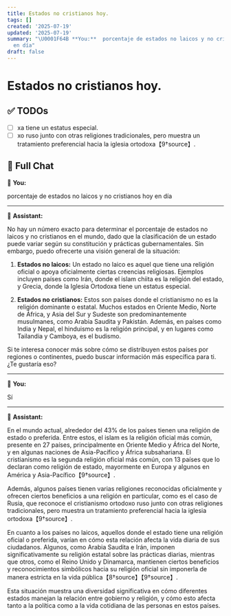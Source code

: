 ```yaml
---
title: Estados no cristianos hoy.
tags: []
created: '2025-07-19'
updated: '2025-07-19'
summary: "\U0001F64B **You:**  porcentaje de estados no laicos y no cristianos hoy
  en día"
draft: false
---
```


# Estados no cristianos hoy.

## ✅ TODOs
- [ ] xa tiene un estatus especial.
- [ ] xo ruso junto con otras religiones tradicionales, pero muestra un tratamiento preferencial hacia la iglesia ortodoxa【9†source】.

## 🧠 Full Chat

🙋 **You:**

porcentaje de estados no laicos y no cristianos hoy en día

---

🤖 **Assistant:**

No hay un número exacto para determinar el porcentaje de estados no laicos y no cristianos en el mundo, dado que la clasificación de un estado puede variar según su constitución y prácticas gubernamentales. Sin embargo, puedo ofrecerte una visión general de la situación:

1. **Estados no laicos:** Un estado no laico es aquel que tiene una religión oficial o apoya oficialmente ciertas creencias religiosas. Ejemplos incluyen países como Irán, donde el islam chiita es la religión del estado, y Grecia, donde la Iglesia Ortodoxa tiene un estatus especial.

2. **Estados no cristianos:** Estos son países donde el cristianismo no es la religión dominante o estatal. Muchos estados en Oriente Medio, Norte de África, y Asia del Sur y Sudeste son predominantemente musulmanes, como Arabia Saudita y Pakistán. Además, en países como India y Nepal, el hinduismo es la religión principal, y en lugares como Tailandia y Camboya, es el budismo.

Si te interesa conocer más sobre cómo se distribuyen estos países por regiones o continentes, puedo buscar información más específica para ti. ¿Te gustaría eso?

---

🙋 **You:**

Sí

---

🤖 **Assistant:**

En el mundo actual, alrededor del 43% de los países tienen una religión de estado o preferida. Entre estos, el islam es la religión oficial más común, presente en 27 países, principalmente en Oriente Medio y África del Norte, y en algunas naciones de Asia-Pacífico y África subsahariana. El cristianismo es la segunda religión oficial más común, con 13 países que lo declaran como religión de estado, mayormente en Europa y algunos en América y Asia-Pacífico【9†source】.

Además, algunos países tienen varias religiones reconocidas oficialmente y ofrecen ciertos beneficios a una religión en particular, como es el caso de Rusia, que reconoce el cristianismo ortodoxo ruso junto con otras religiones tradicionales, pero muestra un tratamiento preferencial hacia la iglesia ortodoxa【9†source】.

En cuanto a los países no laicos, aquellos donde el estado tiene una religión oficial o preferida, varían en cómo esta relación afecta la vida diaria de sus ciudadanos. Algunos, como Arabia Saudita e Irán, imponen significativamente su religión estatal sobre las prácticas diarias, mientras que otros, como el Reino Unido y Dinamarca, mantienen ciertos beneficios y reconocimientos simbólicos hacia su religión oficial sin imponerla de manera estricta en la vida pública【8†source】【9†source】.

Esta situación muestra una diversidad significativa en cómo diferentes estados manejan la relación entre gobierno y religión, y cómo esto afecta tanto a la política como a la vida cotidiana de las personas en estos países.
